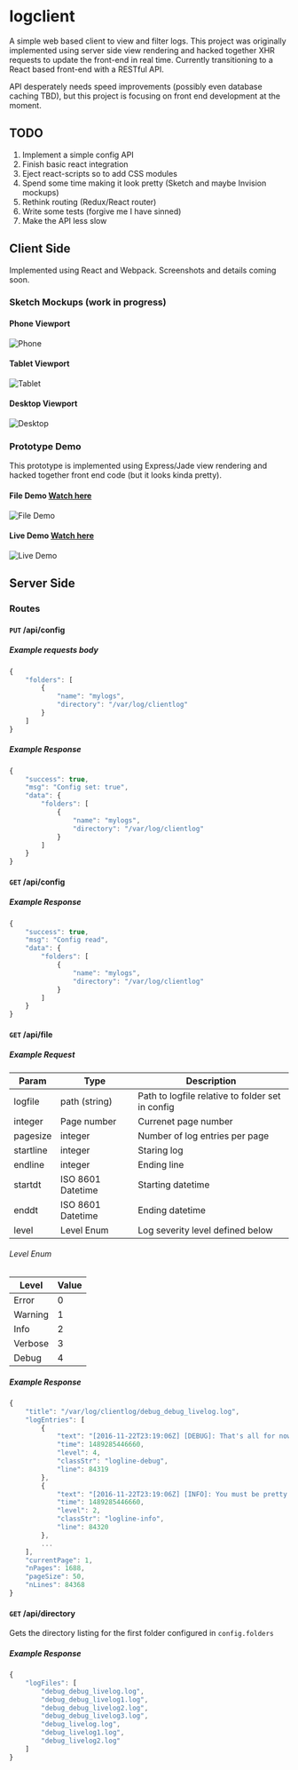 # logclient
A simple web based client to view and filter logs. This project was originally implemented using server side view rendering and hacked together XHR requests to update the front-end in real time. Currently transitioning to a React based front-end with a RESTful API.

API desperately needs speed improvements (possibly even database caching TBD), but this project is focusing on front end development at the moment.

## TODO
1. Implement a simple config API
2. Finish basic react integration
3. Eject react-scripts so to add CSS modules
4. Spend some time making it look pretty (Sketch and maybe Invision mockups)
5. Rethink routing (Redux/React router)
6. Write some tests (forgive me I have sinned)
7. Make the API less slow

## Client Side
Implemented using React and Webpack. Screenshots and details coming soon.

### Sketch Mockups (work in progress)

#### Phone Viewport
![Phone](/mockup/phone.png?raw=true&dt=17  "Phone")

#### Tablet Viewport
![Tablet](/mockup/tablet.png?raw=true&dt=17  "Tablet")

#### Desktop Viewport
![Desktop](/mockup/desktop.png?raw=true&dt=17 "Desktop")

### Prototype Demo
This prototype is implemented using Express/Jade view rendering and hacked together front end code (but it looks kinda pretty).

#### File Demo [Watch here](https://www.youtube.com/watch?v=JDvBDKce0lI)
![File Demo](/images/file.png?raw=true "File Demo")


#### Live Demo [Watch here](https://www.youtube.com/watch?v=iQANjRNFcqE)
![Live Demo](/images/live.png?raw=true "Live Demo")

## Server Side
### Routes

#### `PUT` /api/config

##### Example requests body
```javascript
{
	"folders": [
		{
			"name": "mylogs",
			"directory": "/var/log/clientlog"
		}
	]
}
```

##### Example Response
```javascript
{
	"success": true,
	"msg": "Config set: true",
	"data": {
		"folders": [
			{
				"name": "mylogs",
				"directory": "/var/log/clientlog"
			}
		]
	}
}
```

#### `GET` /api/config

##### Example Response
```javascript
{
	"success": true,
	"msg": "Config read",
	"data": {
		"folders": [
			{
				"name": "mylogs",
				"directory": "/var/log/clientlog"
			}
		]
	}
}
```
#### `GET` /api/file

##### Example Request

|   Param   |       Type        |                   Description                    |
| --------- | ----------------- | ------------------------------------------------ |
| logfile   | path (string)     | Path to logfile relative to folder set in config |
| integer   | Page number       | Currenet page number                             |
| pagesize  | integer           | Number of log entries per page                   |
| startline | integer           | Staring log                                      |
| endline   | integer           | Ending line                                      |
| startdt   | ISO 8601 Datetime | Starting datetime                                |
| enddt     | ISO 8601 Datetime | Ending datetime                                  |
| level     | Level Enum        | Log severity level defined below                 |

###### Level Enum

|  Level  | Value |
| ------- | ----- |
| Error   | 0     |
| Warning | 1     |
| Info    | 2     |
| Verbose | 3     |
| Debug   | 4     |

##### Example Response
```javascript
{
	"title": "/var/log/clientlog/debug_debug_livelog.log",
	"logEntries": [
		{
			"text": "[2016-11-22T23:19:06Z] [DEBUG]: That's all for now folks\n",
			"time": 1489285446660,
			"level": 4,
			"classStr": "logline-debug",
			"line": 84319
		},
		{
			"text": "[2016-11-22T23:19:06Z] [INFO]: You must be pretty desperate if you're looking at the logs\n",
			"time": 1489285446660,
			"level": 2,
			"classStr": "logline-info",
			"line": 84320
		},
		...
	],
	"currentPage": 1,
	"nPages": 1688,
	"pageSize": 50,
	"nLines": 84368
}
```

#### `GET` /api/directory

Gets the directory listing for the first folder configured in `config.folders`

##### Example Response
```javascript
{
	"logFiles": [
		"debug_debug_livelog.log",
		"debug_debug_livelog1.log",
		"debug_debug_livelog2.log",
		"debug_debug_livelog3.log",
		"debug_livelog.log",
		"debug_livelog1.log",
		"debug_livelog2.log"
	]
}
```

